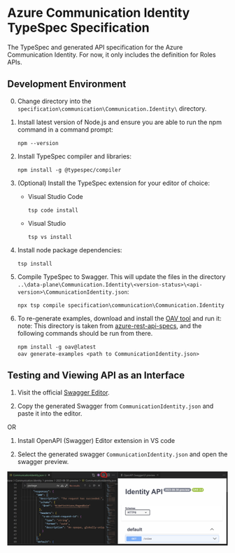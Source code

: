 # Azure Communication Identity TypeSpec Specification

The TypeSpec and generated API specification for the Azure Communication Identity. For now, it only includes the definition for Roles APIs. 

## Development Environment

0. Change directory into the `specification\communication\Communication.Identity\` directory.

1. Install latest version of Node.js and ensure you are able to run the npm command in a command prompt:

   ```console
   npm --version
   ```

2. Install TypeSpec compiler and libraries:

   ```console
   npm install -g @typespec/compiler
   ```

3. (Optional) Install the TypeSpec extension for your editor of choice:

   - Visual Studio Code

     ``` console
     tsp code install
     ```

   - Visual Studio

     ``` console
     tsp vs install
     ```

4. Install node package dependencies:

   ```console
   tsp install
   ```

5. Compile TypeSpec to Swagger.  This will update the files in the directory `..\data-plane\Communication.Identity\<version-status>\<api-version>\CommunicationIdentity.json`:

   ```console
   npx tsp compile specification\communication\Communication.Identity
   ```

6. To re-generate examples, download and install the [OAV
   tool](https://github.com/Azure/oav) and run it: note: This directory is taken
   from [azure-rest-api-specs](https://github.com/Azure/azure-rest-api-specs),
   and the following commands should be run from there.

   ```console
   npm install -g oav@latest
   oav generate-examples <path to CommunicationIdentity.json>
   ```

## Testing and Viewing API as an Interface

1. Visit the official [Swagger Editor](https://editor.swagger.io/).

2. Copy the generated Swagger from `CommunicationIdentity.json` and paste it into the editor.

OR 

1. Install OpenAPI (Swagger) Editor extension in VS code 

2. Select the generated swagger `CommunicationIdentity.json` and open the swagger preview. 

![Alt text](image-1.png)